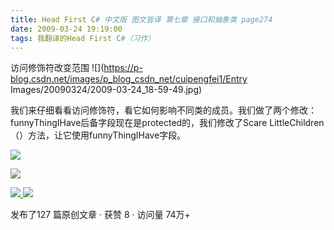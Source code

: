 ```yaml
---
title: Head First C# 中文版 图文皆译 第七章 接口和抽象类 page274
date: 2009-03-24 19:19:00
tags: 我翻译的Head First C#（习作）
---
```

访问修饰符改变范围 ![](https://p-blog.csdn.net/images/p_blog_csdn_net/cuipengfei1/Entry
Images/20090324/2009-03-24_18-59-49.jpg)

我们来仔细看看访问修饰符，看它如何影响不同类的成员。我们做了两个修改：funnyThingIHave后备字段现在是protected的，我们修改了Scare
LittleChildren（）方法，让它使用funnyThingIHave字段。

![](https://p-blog.csdn.net/images/p_blog_csdn_net/cuipengfei1/EntryImages/20090324/2009-03-24_19-02-17.jpg)

![](https://p-blog.csdn.net/images/p_blog_csdn_net/cuipengfei1/EntryImages/20090324/2009-03-24_19-15-13.jpg)



[ ![](https://profile.csdnimg.cn/5/2/5/3_cuipengfei1)
![](https://g.csdnimg.cn/static/user-reg-year/1x/11.png)
](https://blog.csdn.net/cuipengfei1)



发布了127 篇原创文章  ·  获赞 8  ·  访问量 74万+

